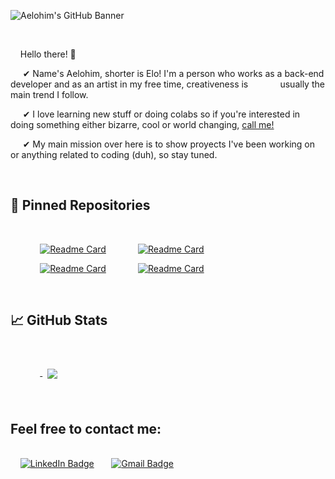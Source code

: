 
<!---
aeloh1m/aeloh1m is a ✨ special ✨ repository because its `README.md` (this file) appears on your GitHub profile.
You can click the Preview link to take a look at your changes.
--->


![Aelohim's GitHub Banner](https://user-images.githubusercontent.com/88952319/178077729-a42db5c3-5b5e-4eed-b9b5-9e05c5441812.png)



<br>

&nbsp;&nbsp;&nbsp; Hello there! 👋

&nbsp;&nbsp;&nbsp;&nbsp;&nbsp;✔ Name's Aelohim, shorter is Elo! I'm a person who works as a back-end developer and as an artist in my free time, creativeness is &nbsp;&nbsp;&nbsp;&nbsp;&nbsp; &nbsp;&nbsp;&nbsp;&nbsp;&nbsp;&nbsp;usually the main trend I follow. <br>

&nbsp;&nbsp;&nbsp;&nbsp;&nbsp;✔ I love learning new stuff or doing colabs so if you're interested in doing something either bizarre, cool or world changing, [call me!](#feel-free-to-contact-me)<br>

&nbsp;&nbsp;&nbsp;&nbsp;&nbsp;✔ My main mission over here is to show proyects I've been working on or anything related to coding (duh), so stay tuned.

<br>

## 📌 Pinned Repositories

<br>

&nbsp;&nbsp;&nbsp;&nbsp;&nbsp;&nbsp;&nbsp;&nbsp;&nbsp;&nbsp;&nbsp;&nbsp;[![Readme Card](https://github-readme-stats.vercel.app/api/pin/?username=aeloh1m&repo=ReactJS-mini-app&text_color=908C3D&title_color=910079&bg_color=1A1B27&border_color=3D1179)](https://github.com/aeloh1m/ReactJS-mini-app.git)&nbsp;&nbsp;&nbsp;&nbsp;&nbsp;&nbsp;&nbsp;&nbsp;&nbsp;&nbsp;&nbsp;&nbsp;
[![Readme Card](https://github-readme-stats.vercel.app/api/pin/?username=aeloh1m&repo=Trabajo-Pr-ctico-N-1-AySO&text_color=908C3D&title_color=910079&bg_color=1A1B27&border_color=3D1179)](https://github.com/aeloh1m/Trabajo-Pr-ctico-N-1-AySO)

&nbsp;&nbsp;&nbsp;&nbsp;&nbsp;&nbsp;&nbsp;&nbsp;&nbsp;&nbsp;&nbsp;&nbsp;[![Readme Card](https://github-readme-stats.vercel.app/api/pin/?username=aeloh1m&repo=tup-lc2-clima-app&text_color=908C3D&title_color=910079&bg_color=1A1B27&border_color=3D1179)](https://github.com/aeloh1m/tup-lc2-clima-app)&nbsp;&nbsp;&nbsp;&nbsp;&nbsp;&nbsp;&nbsp;&nbsp;&nbsp;&nbsp;&nbsp;&nbsp;
[![Readme Card](https://github-readme-stats.vercel.app/api/pin/?username=aeloh1m&repo=Practica4-tkinter-app&text_color=908C3D&title_color=910079&bg_color=1A1B27&border_color=3D1179)](https://github.com/aeloh1m/Practica4-tkinter-app)

<br>


## &#x1f4c8; GitHub Stats

<br>

&nbsp;&nbsp;&nbsp;&nbsp;&nbsp;&nbsp;&nbsp;&nbsp;&nbsp;&nbsp;&nbsp;&nbsp;<a href="https://github.com/aeloh1m">
  <img align="center" style="margin:0.5rem" src="https://github-readme-stats.vercel.app/api/top-langs/?username=aeloh1m&repo=officeapi&title_color=ffffff&text_color=908C3D&icon_color=7A609E&bg_color=1A1B27&border_color=3D1179" />
</a>

<br>


##  Feel free to contact me:

<br>&nbsp;&nbsp;&nbsp;&nbsp;[![LinkedIn Badge](https://img.shields.io/badge/LinkedIn-Profile-informational?style=for-the-badge&logo=linkedin&logoColor=blue&color=0D76A8)](https://www.linkedin.com/in/aelohim/)&nbsp;&nbsp;&nbsp;
&nbsp;&nbsp;&nbsp;[![Gmail Badge](https://img.shields.io/badge/Gmail-Mail-informational?style=for-the-badge&logo=Gmail&logoColor=red&color=D93025)](https://www.linkedin.com/in/aelohim/)

